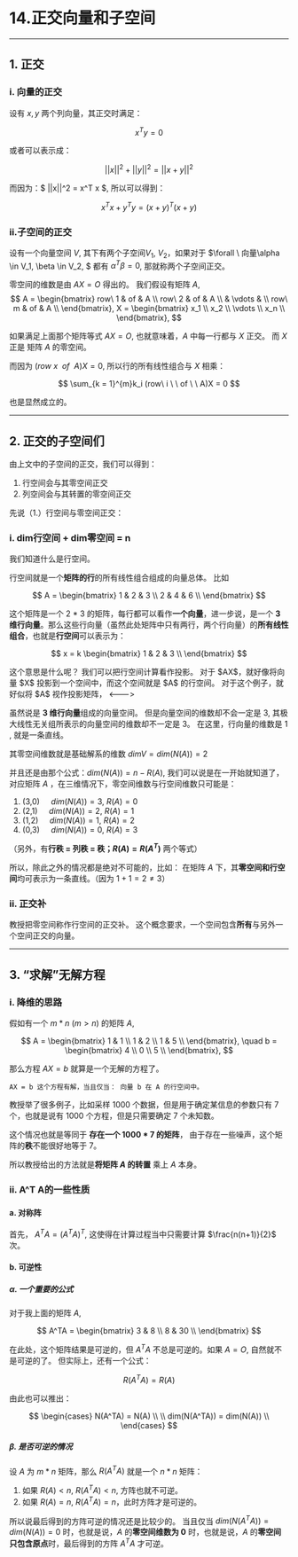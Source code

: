 # 14.正交向量和子空间

---

## 1. 正交

### i. 向量的正交

设有 $x, y$ 两个列向量，其正交时满足：

$$
x^T y = 0
$$

或者可以表示成：

$$
||x||^2 + ||y||^2 = ||x+y||^2
$$

而因为：$ ||x||^2 = x^T x $, 所以可以得到：

$$
x^T x + y^Ty = (x+y)^T(x+y)
$$

### ii.子空间的正交

设有一个向量空间 $V$, 其下有两个子空间$V_1$, $V_2$，如果对于 $\forall \ 向量\alpha \in V_1, \beta \in V_2, $
都有 $\alpha^T \beta = 0$, 那就称两个子空间正交。

零空间的维数是由 $AX = O$ 得出的。
我们假设有矩阵 $A$,
$$
A = \begin{bmatrix}
row\ 1 & of & A \\
row\ 2 & of & A \\
& \vdots & \\
row\ m & of & A \\
\end{bmatrix},
X = \begin{bmatrix}
x_1 \\
x_2 \\
\vdots \\
x_n \\
\end{bmatrix},
$$

如果满足上面那个矩阵等式 $AX = O$, 也就意味着，$A$ 中每一行都与 $X$ 正交。
而 $X$ 正是 矩阵 $A$ 的零空间。

而因为 $(row\ x \ \ of \ \ A) X = 0$, 所以行的所有线性组合与 $X$ 相乘：

$$
\sum_{k = 1}^{m}k_i (row\ i \ \ of \ \ A)X = 0
$$

也是显然成立的。

---

## 2. 正交的子空间们

由上文中的子空间的正交，我们可以得到：

1. 行空间会与其零空间正交
2. 列空间会与其转置的零空间正交

先说（1.）行空间与零空间正交：

### i. dim行空间 + dim零空间 = n

我们知道什么是行空间。

行空间就是一个**矩阵的行**的所有线性组合组成的向量总体。
比如

$$
A = \begin{bmatrix}
1 & 2 & 3 \\
2 & 4 & 6 \\
\end{bmatrix}
$$

这个矩阵是一个 2 * 3 的矩阵，每行都可以看作**一个向量**，进一步说，是一个 **3 维行向量**。那么这些行向量（虽然此处矩阵中只有两行，两个行向量）的**所有线性组合**，也就是**行空间**可以表示为：

$$
x = k \begin{bmatrix}
1 & 2 & 3 \\
\end{bmatrix}
$$

<!-->
这个意思是什么呢？
我们可以把行空间计算看作投影。
对于 $AX$，就好像将向量 $X$ 投影到一个空间中，而这个空间就是 $A$ 的行空间。

对于这个例子，就好似将 $A$ 视作投影矩阵，
<--->

虽然说是 **3 维行向量**组成的向量空间。
但是向量空间的维数却不会一定是 3, 其极大线性无关组所表示的向量空间的维数却不一定是 3。
在这里，行向量的维数是 1 , 就是一条直线。

其零空间维数就是基础解系的维数 $dim V = dim(N(A)) = 2$

并且还是由那个公式：$dim(N(A)) = n - R(A)$, 我们可以说是在一开始就知道了，对应矩阵 $A$ ，在三维情况下，零空间维数与行空间维数只可能是：

1. (3,0) $\quad dim(N(A)) = 3,\ R(A) = 0$
2. (2,1) $\quad dim(N(A)) = 2,\ R(A) = 1$
3. (1,2) $\quad dim(N(A)) = 1,\ R(A) = 2$
4. (0,3) $\quad dim(N(A)) = 0,\ R(A) = 3$

（另外，有**行秩 = 列秩 = 秩；$R(A) = R(A^T)$** 两个等式）

所以，除此之外的情况都是绝对不可能的，比如：
在矩阵 $A$ 下，其**零空间和行空间**均可表示为一条直线。（因为 $1 + 1 = 2 \neq 3$）

### ii. 正交补

教授把零空间称作行空间的正交补。
这个概念要求，一个空间包含**所有**与另外一个空间正交的向量。

---

## 3. “求解”无解方程

### i. 降维的思路

假如有一个 $m * n \ (m > n)$ 的矩阵 $A$,

$$
A = \begin{bmatrix}
1 & 1 \\
1 & 2 \\
1 & 5 \\
\end{bmatrix}, \quad
b = \begin{bmatrix}
4 \\
0 \\
5 \\
\end{bmatrix},
$$

那么方程 $AX = b$ 就算是一个无解的方程了。

```gjl
AX = b 这个方程有解，当且仅当： 向量 b 在 A 的行空间中。
```

教授举了很多例子，比如采样 1000 个数据，但是用于确定某信息的参数只有 7 个，也就是说有 1000 个方程，但是只需要确定 7 个未知数。

这个情况也就是等同于 **存在一个 1000 * 7 的矩阵**， 由于存在一些噪声，这个矩阵的**秩**不能很好地等于 7。

所以教授给出的方法就是**将矩阵 $A$ 的转置** 乘上 $A$ 本身。

### ii. A^T A的一些性质

#### a. 对称阵

首先， $A^T A = (A^T A)^T$,
这使得在计算过程当中只需要计算 $\frac{n(n+1)}{2}$ 次。

#### b. 可逆性

##### α. 一个重要的公式

对于我上面的矩阵 $A$,

$$
A^TA =
\begin{bmatrix}
3 & 8 \\
8 & 30 \\
\end{bmatrix}
$$

在此处，这个矩阵结果是可逆的，但 $A^TA$ 不总是可逆的。如果 $A = O$, 自然就不是可逆的了。
但实际上，还有一个公式：

$$
R(A^TA) = R(A)
$$

由此也可以推出：

$$
\begin{cases}
N(A^TA) = N(A) \\
\\
dim(N(A^TA)) = dim(N(A)) \\
\end{cases}
$$

##### β. 是否可逆的情况

设 $A$ 为 $m * n$ 矩阵，那么 $R(A^TA)$ 就是一个 $n * n$ 矩阵：

1. 如果 $R(A) < n, \ R(A^TA) < n$, 方阵也就不可逆。
2. 如果 $R(A) = n, \ R(A^TA) = n$，此时方阵才是可逆的。

所以说最后得到的方阵可逆的情况还是比较少的。
当且仅当 $dim(N(A^TA)) = dim(N(A)) = 0$ 时，也就是说，$A$ 的**零空间维数为 0** 时，也就是说，$A$ 的**零空间只包含原点**时，最后得到的方阵 $A^TA$ 才可逆。
